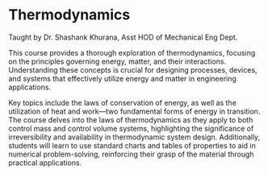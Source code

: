 # Thermodynamics

Taught by Dr. Shashank Khurana, Asst HOD of Mechanical Eng Dept.

This course provides a thorough exploration of thermodynamics, focusing on the principles governing energy, matter, and their interactions. Understanding these concepts is crucial for designing processes, devices, and systems that effectively utilize energy and matter in engineering applications.

Key topics include the laws of conservation of energy, as well as the utilization of heat and work—two fundamental forms of energy in transition. The course delves into the laws of thermodynamics as they apply to both control mass and control volume systems, highlighting the significance of irreversibility and availability in thermodynamic system design. Additionally, students will learn to use standard charts and tables of properties to aid in numerical problem-solving, reinforcing their grasp of the material through practical applications.
